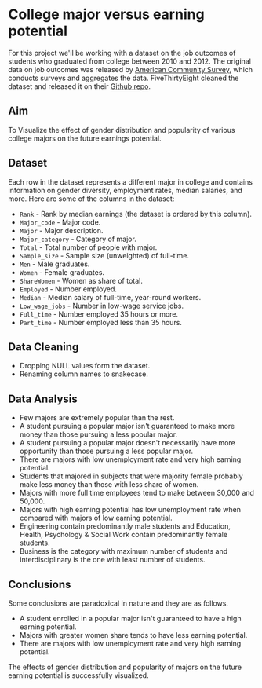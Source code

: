 # College major versus earning potential

For this project we'll be working with a dataset on the job outcomes of students who graduated from college between 2010 and 2012. The original data on job outcomes was released by [American Community Survey](https://www.census.gov/programs-surveys/acs/), which conducts surveys and aggregates the data. FiveThirtyEight cleaned the dataset and released it on their [Github repo](https://github.com/fivethirtyeight/data/tree/master/college-majors).

## Aim

To Visualize the effect of gender distribution and popularity of various college majors on the future
earnings potential.

## Dataset

Each row in the dataset represents a different major in college and contains information on gender diversity, employment rates, median salaries, and more. Here are some of the columns in the dataset:

* `Rank` - Rank by median earnings (the dataset is ordered by this column).
* `Major_code` - Major code.
* `Major` - Major description.
* `Major_category` - Category of major.
* `Total` - Total number of people with major.
* `Sample_size` - Sample size (unweighted) of full-time.
* `Men` - Male graduates.
* `Women` - Female graduates.
* `ShareWomen` - Women as share of total.
* `Employed` - Number employed.
* `Median` - Median salary of full-time, year-round workers.
* `Low_wage_jobs` - Number in low-wage service jobs.
* `Full_time` - Number employed 35 hours or more.
* `Part_time` - Number employed less than 35 hours.

## Data Cleaning

* Dropping NULL values form the dataset.
* Renaming column names to snakecase.

## Data Analysis

* Few majors are extremely popular than the rest.
* A student pursuing a popular major isn't guaranteed to make more money than those pursuing a less popular major.
* A student pursuing a popular major doesn't necessarily have more opportunity than those pursuing a less popular major. 
* There are majors with low unemployment rate and very high earning potential.
* Students that majored in subjects that were majority female probably make less money than those with less share of women.
* Majors with more full time employees tend to make between 30,000 and 50,000.
* Majors with high earning potential has low unemployment rate when compared with majors of low earning potential.
* Engineering contain predominantly male students and Education, Health, Psychology & Social Work contain predominantly female students.
* Business is the category with maximum number of students and interdisciplinary is the one with least number of students.

## Conclusions

Some conclusions are paradoxical in nature and they are as follows.

* A student enrolled in a popular major isn't guaranteed to have a high earning potential.
* Majors with greater women share tends to have less earning potential. 
* There are majors with low unemployment rate and very high earning potential.

The effects of gender distribution and popularity of majors on the future earning potential is successfully visualized.
